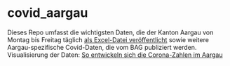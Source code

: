 # covid_aargau
Dieses Repo umfasst die wichtigsten Daten, die der Kanton Aargau von Montag bis Freitag täglich <a href="https://www.ag.ch/de/themen_1/coronavirus_2/lagebulletins/lagebulletins_1.jsp" target="_blank"> als Excel-Datei veröffentlicht</a> sowie weitere Aargau-spezifische Covid-Daten, die vom BAG publiziert werden. Visualisierung der Daten: <a href="https://www.aargauerzeitung.ch/aargau/kanton-aargau/so-entwickeln-sich-die-corona-zahlen-im-aargau-139471687" target="_blank">So entwickeln sich die Corona-Zahlen im Aargau</a>
